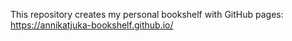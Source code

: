 This repository creates my personal bookshelf with GitHub pages: https://annikatjuka-bookshelf.github.io/
